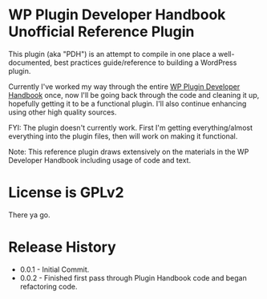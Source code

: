 # WP Plugin Developer Handbook Unofficial Reference Plugin
This plugin (aka "PDH") is an attempt to compile in one place a well-documented, best practices guide/reference to building a WordPress plugin.

Currently I've worked my way through the entire [WP Plugin Developer Handbook](https://developer.wordpress.org/plugins/) once, now I'll be going back through the code and cleaning it up, hopefully getting it to be a functional plugin. I'll also continue enhancing using other high quality sources.

FYI: The plugin doesn't currently work. First I'm getting everything/almost everything into the plugin files, then will work on making it functional.

Note: This reference plugin draws extensively on the materials in the WP Developer Handbook including usage of code and text.

# License is GPLv2
There ya go.

# Release History
- 0.0.1 - Initial Commit.
- 0.0.2 - Finished first pass through Plugin Handbook code and began refactoring code.
